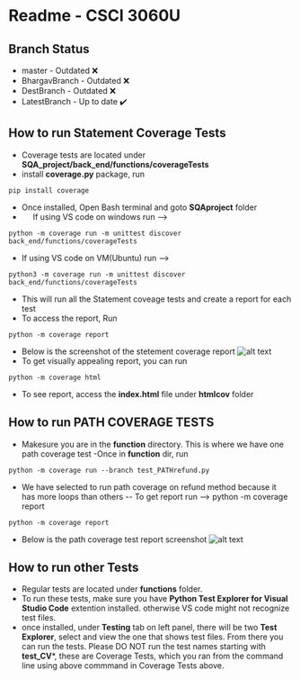 # Readme - CSCI 3060U
## Branch Status
- master - Outdated ❌
- BhargavBranch - Outdated ❌
- DestBranch - Outdated ❌
- LatestBranch - Up to date ✔️

## How to run Statement Coverage Tests
- Coverage tests are located under **SQA_project/back_end/functions/coverageTests**
- install **coverage.py** package, run 
```shell
pip install coverage
```
- Once installed, Open Bash terminal and goto **SQAproject** folder
- &nbsp;&nbsp;&nbsp;&nbsp;&nbsp;If using VS code on windows run -->
```shell
python -m coverage run -m unittest discover back_end/functions/coverageTests
```
- If using VS code on VM(Ubuntu) run -->
```shell
python3 -m coverage run -m unittest discover back_end/functions/coverageTests
```
- This will run all the Statement coveage tests and create a report for each test
- To access the report, Run
``` shell
python -m coverage report
```
- Below is the screenshot of the stetement coverage report
![alt text](https://media.discordapp.net/attachments/1065690625816678424/1091470928761864332/image.png?width=1070&height=662)
- To get visually appealing report, you can run
``` shell
python -m coverage html
```
 - To see report, access the **index.html** file under **htmlcov** folder


## How to run PATH COVERAGE TESTS
- Makesure you are in the **function** directory. This is where we have one path coverage test
-Once in **function** dir, run
``` shell
python -m coverage run --branch test_PATHrefund.py
```
- We have selected to run path coverage on refund method because it has more loops than others
-- To get report run --> python -m coverage report
```shell
python -m coverage report
```
- Below is the path coverage test report screenshot
![alt text](https://cdn.discordapp.com/attachments/1065690625816678424/1091481961131941918/image.png)

## How to run other Tests
- Regular tests are located under **functions** folder.
- To run these tests, make sure you have **Python Test Explorer for Visual Studio Code** extention installed. otherwise VS code might not recognize test files.
- once installed, under **Testing** tab on left panel, there will be two **Test Explorer**, select and view the one that shows test files. From there you can run the tests. Please DO NOT run the test names starting with **test_CV***, these are Coverage Tests, which you ran from the command line using above commmand in Coverage Tests above.

